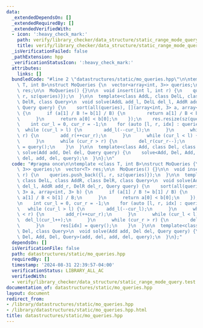 ```yaml
---
data:
  _extendedDependsOn: []
  _extendedRequiredBy: []
  _extendedVerifiedWith:
  - icon: ':heavy_check_mark:'
    path: verify/library_checker/data_structure/static_range_mode_query.test.cpp
    title: verify/library_checker/data_structure/static_range_mode_query.test.cpp
  _isVerificationFailed: false
  _pathExtension: hpp
  _verificationStatusIcon: ':heavy_check_mark:'
  attributes:
    links: []
  bundledCode: "#line 2 \"datastructures/static/mo_queries.hpp\"\n\ntemplate <class\
    \ T, int B>\nstruct MoQueries {\n  vector<array<int, 3>> queries;\n  vector<T>\
    \ res;\n\n  MoQueries() {}\n\n  void insert(int l, int r) {\n    queries.push_back({l,\
    \ r, sz(queries)});\n  }\n\n  template<class AddL, class DelL, class AddR, class\
    \ DelR, class Query>\n  void solve(AddL add_l, DelL del_l, AddR add_r, DelR del_r,\
    \ Query query) {\n    sort(all(queries), [](array<int, 3> a, array<int, 3> b)\
    \ {\n      if (a[1] / B != b[1] / B) {\n        return a[1] / B < b[1] / B;\n\
    \      }\n      return a[0] < b[0];\n    });\n    res.resize(sz(queries));\n\n\
    \    int cur_l = 0, cur_r = -1;\n    for (auto [l, r, idx] : queries) {\n    \
    \  while (cur_l > l) {\n        add_l(--cur_l);\n      }\n      while (cur_r <\
    \ r) {\n        add_r(++cur_r);\n      }\n      while (cur_l < l) {\n        del_l(cur_l++);\n\
    \      }\n      while (cur_r > r) {\n        del_r(cur_r--);\n      }\n      res[idx]\
    \ = query();\n    }\n  }\n\n  template<class Add, class Del, class Query>\n  void\
    \ solve(Add add, Del del, Query query) {\n    solve<Add, Del, Add, Del, Query>(add,\
    \ del, add, del, query);\n  }\n};\n"
  code: "#pragma once\n\ntemplate <class T, int B>\nstruct MoQueries {\n  vector<array<int,\
    \ 3>> queries;\n  vector<T> res;\n\n  MoQueries() {}\n\n  void insert(int l, int\
    \ r) {\n    queries.push_back({l, r, sz(queries)});\n  }\n\n  template<class AddL,\
    \ class DelL, class AddR, class DelR, class Query>\n  void solve(AddL add_l, DelL\
    \ del_l, AddR add_r, DelR del_r, Query query) {\n    sort(all(queries), [](array<int,\
    \ 3> a, array<int, 3> b) {\n      if (a[1] / B != b[1] / B) {\n        return\
    \ a[1] / B < b[1] / B;\n      }\n      return a[0] < b[0];\n    });\n    res.resize(sz(queries));\n\
    \n    int cur_l = 0, cur_r = -1;\n    for (auto [l, r, idx] : queries) {\n   \
    \   while (cur_l > l) {\n        add_l(--cur_l);\n      }\n      while (cur_r\
    \ < r) {\n        add_r(++cur_r);\n      }\n      while (cur_l < l) {\n      \
    \  del_l(cur_l++);\n      }\n      while (cur_r > r) {\n        del_r(cur_r--);\n\
    \      }\n      res[idx] = query();\n    }\n  }\n\n  template<class Add, class\
    \ Del, class Query>\n  void solve(Add add, Del del, Query query) {\n    solve<Add,\
    \ Del, Add, Del, Query>(add, del, add, del, query);\n  }\n};"
  dependsOn: []
  isVerificationFile: false
  path: datastructures/static/mo_queries.hpp
  requiredBy: []
  timestamp: '2024-08-31 22:39:57-04:00'
  verificationStatus: LIBRARY_ALL_AC
  verifiedWith:
  - verify/library_checker/data_structure/static_range_mode_query.test.cpp
documentation_of: datastructures/static/mo_queries.hpp
layout: document
redirect_from:
- /library/datastructures/static/mo_queries.hpp
- /library/datastructures/static/mo_queries.hpp.html
title: datastructures/static/mo_queries.hpp
---
```

